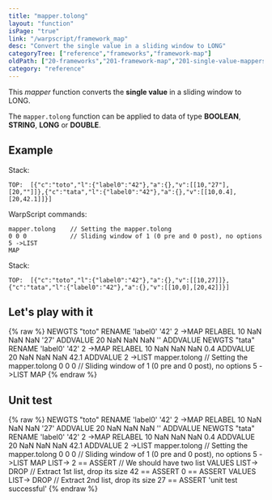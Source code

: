 ```yaml
---
title: "mapper.tolong"
layout: "function"
isPage: "true"
link: "/warpscript/framework_map"
desc: "Convert the single value in a sliding window to LONG"
categoryTree: ["reference","frameworks","framework-map"]
oldPath: ["20-frameworks","201-framework-map","201-single-value-mappers","130-mapper_tolong.html.md"]
category: "reference"
---
```

 

This *mapper* function converts the **single value** in a sliding window to LONG.

The `mapper.tolong` function can be applied to data of type **BOOLEAN**, **STRING**, **LONG** or **DOUBLE**.


## Example ##

Stack:

    TOP:  [{"c":"toto","l":{"label0":"42"},"a":{},"v":[[10,"27"],[20,""]]},{"c":"tata","l":{"label0":"42"},"a":{},"v":[[10,0.4],[20,42.1]]}]

WarpScript commands:

    mapper.tolong    // Setting the mapper.tolong
    0 0 0            // Sliding window of 1 (0 pre and 0 post), no options
    5 ->LIST
    MAP

Stack: 

    TOP:  [{"c":"toto","l":{"label0":"42"},"a":{},"v":[[10,27]]},{"c":"tata","l":{"label0":"42"},"a":{},"v":[[10,0],[20,42]]}]

## Let's play with it ##

{% raw %}
<warp10-warpscript-widget>NEWGTS "toto" RENAME 
'label0' '42' 2 ->MAP RELABEL
10 NaN NaN NaN '27' ADDVALUE
20 NaN NaN NaN '' ADDVALUE
NEWGTS "tata" RENAME 
'label0' '42' 2 ->MAP RELABEL
10 NaN NaN NaN 0.4 ADDVALUE
20 NaN NaN NaN 42.1 ADDVALUE
2 ->LIST
mapper.tolong   // Setting the mapper.tolong
0 0 0         // Sliding window of 1 (0 pre and 0 post), no options
5 ->LIST
MAP
</warp10-warpscript-widget>
{% endraw %}    


## Unit test ##

{% raw %}
<warp10-warpscript-widget>NEWGTS "toto" RENAME 
'label0' '42' 2 ->MAP RELABEL
10 NaN NaN NaN '27' ADDVALUE
20 NaN NaN NaN '' ADDVALUE
NEWGTS "tata" RENAME 
'label0' '42' 2 ->MAP RELABEL
10 NaN NaN NaN 0.4 ADDVALUE
20 NaN NaN NaN 42.1 ADDVALUE
2 ->LIST
mapper.tolong   // Setting the mapper.tolong
0 0 0         // Sliding window of 1 (0 pre and 0 post), no options
5 ->LIST
MAP
LIST-> 2 == ASSERT    // We should have two list
VALUES LIST-> DROP    // Extract 1st list, drop its size
42 == ASSERT
0 == ASSERT
VALUES LIST-> DROP    // Extract 2nd list, drop its size
27 == ASSERT
'unit test successful'
</warp10-warpscript-widget>
{% endraw %}        